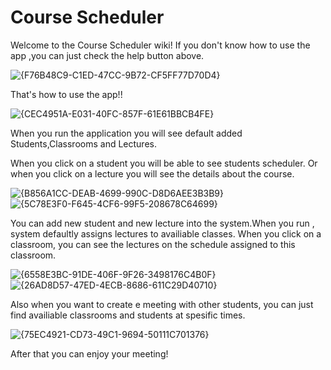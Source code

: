 # Course Scheduler

Welcome to the Course Scheduler wiki! If you don't know how to use the app ,you can just check the help button above.

![{F76B48C9-C1ED-47CC-9B72-CF5FF77D70D4}](https://github.com/user-attachments/assets/790e82cc-cf52-47da-bea3-d618b868120c)

 
That's how to use the app!!

![{CEC4951A-E031-40FC-857F-61E61BBCB4FE}](https://github.com/user-attachments/assets/85004152-365f-4e7f-9331-f9543f701112)

When you run the application you will see default added Students,Classrooms and Lectures.

When you click on a student you will be able to see students scheduler. Or when you click on a lecture you will see the details about the course.


![{B856A1CC-DEAB-4699-990C-D8D6AEE3B3B9}](https://github.com/user-attachments/assets/d924e613-9bf6-427f-8ffe-daa7ab8c269a) 
![{5C78E3F0-F645-4CF6-99F5-208678C64699}](https://github.com/user-attachments/assets/d188623d-1506-4030-9160-2d1228bc51ef)

You can add new student and new lecture into the system.When you run , system defaultly assigns lectures to availiable classes. When you click on a classroom, you can see the lectures on the schedule assigned to this classroom.


![{6558E3BC-91DE-406F-9F26-3498176C4B0F}](https://github.com/user-attachments/assets/3fe71606-e76d-4358-b47d-5626d978fe8e)
![{26AD8D57-47ED-4ECB-8686-611C29D40710}](https://github.com/user-attachments/assets/f0257f53-3703-4730-aabe-ba6a23e83886)

Also when you want to create e meeting with other students, you can just find availiable classrooms and students at spesific times. 

![{75EC4921-CD73-49C1-9694-50111C701376}](https://github.com/user-attachments/assets/1e1b3943-d5c6-4d87-8e90-96cc7cb09ec9)

After that you can enjoy your meeting! 


